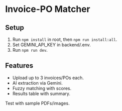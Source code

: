 # Invoice-PO Matcher

## Setup

1. Run `npm install` in root, then `npm run install:all`.
2. Set GEMINI_API_KEY in backend/.env.
3. Run `npm run dev`.

## Features

- Upload up to 3 invoices/POs each.
- AI extraction via Gemini.
- Fuzzy matching with scores.
- Results table with summary.

Test with sample PDFs/images.
